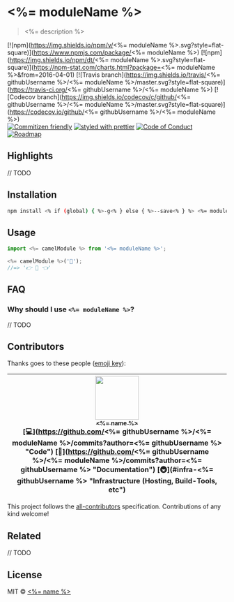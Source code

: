 # <%= moduleName %>

> <%= description %>

[![npm](https://img.shields.io/npm/v/<%= moduleName %>.svg?style=flat-square)](https://www.npmjs.com/package/<%= moduleName %>)
[![npm](https://img.shields.io/npm/dt/<%= moduleName %>.svg?style=flat-square)](https://npm-stat.com/charts.html?package=<%= moduleName %>&from=2016-04-01)
[![Travis branch](https://img.shields.io/travis/<%= githubUsername %>/<%= moduleName %>/master.svg?style=flat-square)](https://travis-ci.org/<%= githubUsername %>/<%= moduleName %>)
[![Codecov branch](https://img.shields.io/codecov/c/github/<%= githubUsername %>/<%= moduleName %>/master.svg?style=flat-square)](https://codecov.io/github/<%= githubUsername %>/<%= moduleName %>)
<br />
[![Commitizen friendly](https://img.shields.io/badge/commitizen-friendly-brightgreen.svg?style=flat-square)](http://commitizen.github.io/cz-cli/)
[![styled with prettier](https://img.shields.io/badge/styled_with-prettier-ff69b4.svg?style=flat-square)](https://github.com/prettier/prettier)
[![Code of Conduct](https://img.shields.io/badge/code%20of-conduct-ff69b4.svg?style=flat-square)](./other/code_of_conduct.md)
[![Roadmap](https://img.shields.io/badge/%F0%9F%93%94-roadmap-CD9523.svg?style=flat-square)](./other/roadmap.md)

## Highlights
// TODO

## Installation

```sh 
npm install <% if (global) { %>-g<% } else { %>--save<% } %> <%= moduleName %>
```

## Usage

```js
import <%= camelModule %> from '<%= moduleName %>';

<%= camelModule %>('🐰');
//=> '👉 🐰 👈'
```

## FAQ

### Why should I use `<%= moduleName %>`?

// TODO

## Contributors

Thanks goes to these people ([emoji key](https://github.com/kentcdodds/all-contributors#emoji-key)):

<!-- ALL-CONTRIBUTORS-LIST:START - Do not remove or modify this section -->
| [<img src="https://avatars2.githubusercontent.com/u/22868432?v=3" width="100px;"/><br /><sub><%= name %></sub>](<%= website %>)<br />[💻](https://github.com/<%= githubUsername %>/<%= moduleName %>/commits?author=<%= githubUsername %> "Code") [📖](https://github.com/<%= githubUsername %>/<%= moduleName %>/commits?author=<%= githubUsername %> "Documentation") [🚇](#infra-<%= githubUsername %> "Infrastructure (Hosting, Build-Tools, etc") |
| :---: |
<!-- ALL-CONTRIBUTORS-LIST:END -->

This project follows the [all-contributors](https://github.com/kentcdodds/all-contributors) specification. Contributions of any kind welcome!

## Related

// TODO

## License

MIT &copy; [<%= name %>](<%= website %>)
